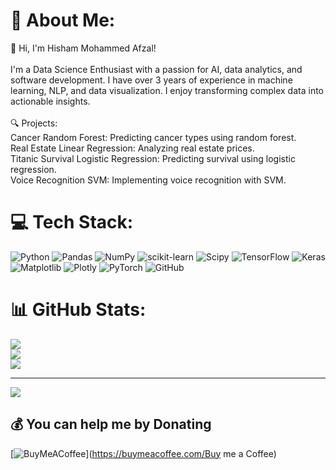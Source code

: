 # 💫 About Me:
👋 Hi, I'm Hisham Mohammed Afzal!<br><br>I'm a Data Science Enthusiast with a passion for AI, data analytics, and software development. I have over 3 years of experience in machine learning, NLP, and data visualization. I enjoy transforming complex data into actionable insights.<br><br>🔍 Projects:<br>Cancer Random Forest: Predicting cancer types using random forest.<br>Real Estate Linear Regression: Analyzing real estate prices.<br>Titanic Survival Logistic Regression: Predicting survival using logistic regression.<br>Voice Recognition SVM: Implementing voice recognition with SVM.


# 💻 Tech Stack:
![Python](https://img.shields.io/badge/python-3670A0?style=for-the-badge&logo=python&logoColor=ffdd54) ![Pandas](https://img.shields.io/badge/pandas-%23150458.svg?style=for-the-badge&logo=pandas&logoColor=white) ![NumPy](https://img.shields.io/badge/numpy-%23013243.svg?style=for-the-badge&logo=numpy&logoColor=white) ![scikit-learn](https://img.shields.io/badge/scikit--learn-%23F7931E.svg?style=for-the-badge&logo=scikit-learn&logoColor=white) ![Scipy](https://img.shields.io/badge/SciPy-%230C55A5.svg?style=for-the-badge&logo=scipy&logoColor=%white) ![TensorFlow](https://img.shields.io/badge/TensorFlow-%23FF6F00.svg?style=for-the-badge&logo=TensorFlow&logoColor=white) ![Keras](https://img.shields.io/badge/Keras-%23D00000.svg?style=for-the-badge&logo=Keras&logoColor=white) ![Matplotlib](https://img.shields.io/badge/Matplotlib-%23ffffff.svg?style=for-the-badge&logo=Matplotlib&logoColor=black) ![Plotly](https://img.shields.io/badge/Plotly-%233F4F75.svg?style=for-the-badge&logo=plotly&logoColor=white) ![PyTorch](https://img.shields.io/badge/PyTorch-%23EE4C2C.svg?style=for-the-badge&logo=PyTorch&logoColor=white) ![GitHub](https://img.shields.io/badge/github-%23121011.svg?style=for-the-badge&logo=github&logoColor=white)
# 📊 GitHub Stats:
![](https://github-readme-stats.vercel.app/api?username=hisham1799&theme=default&hide_border=false&include_all_commits=false&count_private=false)<br/>
![](https://github-readme-streak-stats.herokuapp.com/?user=hisham1799&theme=default&hide_border=false)<br/>
![](https://github-readme-stats.vercel.app/api/top-langs/?username=hisham1799&theme=default&hide_border=false&include_all_commits=false&count_private=false&layout=compact)

---
[![](https://visitcount.itsvg.in/api?id=hisham1799&icon=0&color=0)](https://visitcount.itsvg.in)

  ## 💰 You can help me by Donating
  [![BuyMeACoffee](https://img.shields.io/badge/Buy%20Me%20a%20Coffee-ffdd00?style=for-the-badge&logo=buy-me-a-coffee&logoColor=black)](https://buymeacoffee.com/Buy me a Coffee) 

  
<!-- Proudly created with GPRM ( https://gprm.itsvg.in ) -->
